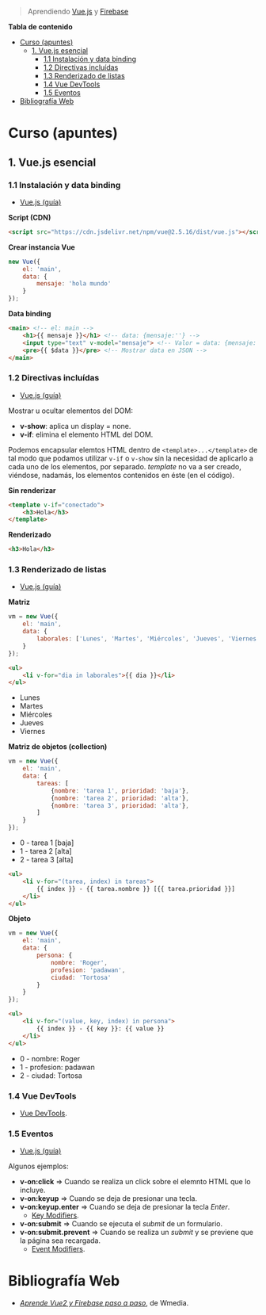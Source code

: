 > Aprendiendo [Vue.js](https://vuejs.org/) y [Firebase](https://firebase.google.com/?hl=es-419)

**Tabla de contenido**

- [Curso (apuntes)](#curso-apuntes)
    - [1. Vue.js esencial](#1-vuejs-esencial)
        - [1.1 Instalación y data binding](#11-instalacion-y-data-binding)
        - [1.2 Directivas incluídas](#12-directivas-incluidas)
        - [1.3 Renderizado de listas](#13-renderizado-de-listas)
        - [1.4 Vue DevTools](#14-vue-devtools)
        - [1.5 Eventos](#15-eventos)
- [Bibliografía Web](#bibliografia-web)

# Curso (apuntes)

## 1. Vue.js esencial

### 1.1 Instalación y data binding

- [Vue.js (guía)](https://vuejs.org/v2/guide/installation.html)

**Script (CDN)**

```html
<script src="https://cdn.jsdelivr.net/npm/vue@2.5.16/dist/vue.js"></script>
```

**Crear instancia Vue**

```js
new Vue({
    el: 'main',
    data: {
        mensaje: 'hola mundo'
    }
});
```

**Data binding**

```html
<main> <!-- el: main -->
    <h1>{{ mensaje }}</h1> <!-- data: {mensaje:''} -->
    <input type="text" v-model="mensaje"> <!-- Valor = data: {mensaje:''} -->
    <pre>{{ $data }}</pre> <!-- Mostrar data en JSON -->
</main>
```

### 1.2 Directivas incluídas

- [Vue.js (guía)](https://vuejs.org/v2/guide/conditional.html)

Mostrar u ocultar elementos del DOM:

- **v-show**: aplica un display = none.
- **v-if**: elimina el elemento HTML del DOM.

Podemos encapsular elemtos HTML dentro de `<template>...</template>` de tal modo que podamos utilizar `v-if` o `v-show` sin la necesidad de aplicarlo a cada uno de los elementos, por separado. _template_ no va a ser creado, viéndose, nadamás, los elementos contenidos en éste (en el código).

**Sin renderizar**

```html
<template v-if="conectado">
    <h3>Hola</h3>
</template>
```

**Renderizado**

```html
<h3>Hola</h3>
```

### 1.3 Renderizado de listas

- [Vue.js (guía)](https://vuejs.org/v2/guide/list.html)

**Matriz**

```js
vm = new Vue({
    el: 'main',
    data: {
        laborales: ['Lunes', 'Martes', 'Miércoles', 'Jueves', 'Viernes']
    }
});
```

```html
<ul>
    <li v-for="dia in laborales">{{ dia }}</li>
</ul>
```

- Lunes
- Martes
- Miércoles
- Jueves
- Viernes

**Matriz de objetos (collection)**

```js
vm = new Vue({
    el: 'main',
    data: {
        tareas: [
            {nombre: 'tarea 1', prioridad: 'baja'},
            {nombre: 'tarea 2', prioridad: 'alta'},
            {nombre: 'tarea 3', prioridad: 'alta'},
        ]
    }
});
```
- 0 - tarea 1 [baja]
- 1 - tarea 2 [alta]
- 2 - tarea 3 [alta]

```html
<ul>
    <li v-for="(tarea, index) in tareas">
        {{ index }} - {{ tarea.nombre }} [{{ tarea.prioridad }}]
    </li>
</ul>
```

**Objeto**

```js
vm = new Vue({
    el: 'main',
    data: {
        persona: {
            nombre: 'Roger',
            profesion: 'padawan',
            ciudad: 'Tortosa'
        }
    }
});
```

```html
<ul>
    <li v-for="(value, key, index) in persona">
        {{ index }} - {{ key }}: {{ value }}
    </li>
</ul>
```

- 0 - nombre: Roger
- 1 - profesion: padawan
- 2 - ciudad: Tortosa

### 1.4 Vue DevTools

- [Vue DevTools](https://github.com/vuejs/vue-devtools).

### 1.5 Eventos

- [Vue.js (guía)](https://vuejs.org/v2/guide/events.html)

Algunos ejemplos:

- **v-on:click** => Cuando se realiza un click sobre el elemnto HTML que lo incluye.
- **v-on:keyup** => Cuando se deja de presionar una tecla.
- **v-on:keyup.enter** => Cuando se deja de presionar la tecla _Enter_.
    - [Key Modifiers](https://vuejs.org/v2/guide/events.html#Key-Modifiers).
- **v-on:submit** => Cuando se ejecuta el _submit_ de un formulario.
- **v-on:submit.prevent** => Cuando se realiza un _submit_ y se previene que la página sea recargada.
    - [Event Modifiers](https://vuejs.org/v2/guide/events.html#Event-Modifiers).

# Bibliografía Web

- [_Aprende Vue2 y Firebase paso a paso_](https://wmedia.teachable.com/p/aprende-vue2-y-firebase-paso-a-paso), de Wmedia.